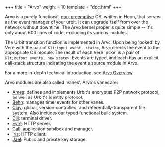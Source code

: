 +++
title = "Arvo"
weight = 10
template = "doc.html"
+++

Arvo is a purely functional,
[non-preemptive](https://en.wikipedia.org/wiki/Cooperative_multitasking) OS,
written in Hoon, that serves as the event manager of your urbit. It can upgrade
itself from over the network without downtime. The Arvo kernel proper is quite
simple -- it's only about 600 lines of code, excluding its various modules.

The Urbit transition function is implemented in Arvo. Upon being 'poked' by Vere
with the pair of `&lt;input event, state>`, Arvo directs the event to the
appropriate OS module. The result of each Vere 'poke' is a pair of
`&lt;output events, new state>`. Events are typed, and each has an explicit call-stack
structure indicating the event's source module in Arvo.

For a more in-depth technical introduction, see [Arvo Overview](/docs/arvo/overview).

Arvo modules are also called 'vanes'. Arvo's vanes are:

- [Ames](/docs/arvo/ames/ames): defines and implements Urbit's encrypted P2P network protocol, as well
  as Urbit's identity protocol.
- [Behn](/docs/arvo/behn/behn): manages timer events for other vanes.
- [Clay](/docs/arvo/clay/clay): global, version-controlled, and referentially-transparent file system.
  Also includes our typed functional build system.
- [Dill](/docs/arvo/dill/dill): terminal driver.
- [Eyre](/docs/arvo/eyre/eyre): HTTP server.
- [Gall](/docs/arvo/gall/gall): application sandbox and manager.
- [Iris](/docs/arvo/iris/iris-api): HTTP client.
- [Jael](/docs/arvo/jael/jael-api): Public and private key storage.
